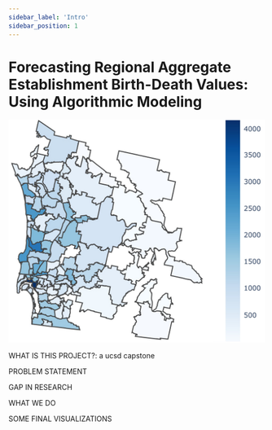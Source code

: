 ```yaml
---
sidebar_label: 'Intro'
sidebar_position: 1
---
```


# Forecasting Regional Aggregate Establishment Birth-Death Values: Using Algorithmic Modeling

 ![error](/img/est_trues_2021.jpg)

WHAT IS THIS PROJECT?: a ucsd capstone

PROBLEM STATEMENT 

GAP IN RESEARCH

WHAT WE DO

SOME FINAL VISUALIZATIONS